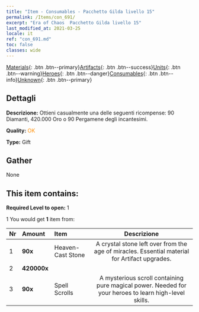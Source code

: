 ```yaml
---
title: "Item - Consumables - Pacchetto Gilda livello 15"
permalink: /Items/con_691/
excerpt: "Era of Chaos  Pacchetto Gilda livello 15"
last_modified_at: 2021-03-25
locale: it
ref: "con_691.md"
toc: false
classes: wide
---
```

 [Materials](/it/Items/){: .btn .btn--primary}[Artifacts](/it/Items/Artifacts/){: .btn .btn--success}[Units](/it/Items/Units/){: .btn .btn--warning}[Heroes](/it/Items/Heroes/){: .btn .btn--danger}[Consumables](/it/Items/Consumables/){: .btn .btn--info}[Unknown](/it/Items/Unknown/){: .btn .btn--primary}

## Dettagli
 **Descrizione:** Ottieni casualmente una delle seguenti ricompense: 90 Diamanti, 420.000 Oro o 90 Pergamene degli incantesimi.

 **Quality:** <span style="color: #FF8C00">OK</span>

 **Type:** Gift

## Gather

  None

## This item contains:

 **Required Level to open:** 1

 1 You would get **1** item  from:

  | Nr | Amount |     Item    | Descrizione |
  |:---|:-------|:------------|:-----------:|
  | 1 |  **90x** | Heaven-Cast Stone | A crystal stone left over from the age of miracles. Essential material for Artifact upgrades.  | 
  | 2 |  **420000x** | <i class="fas fa-coins"/> |  | 
  | 3 |  **90x** | Spell Scrolls | A mysterious scroll containing pure magical power. Needed for your heroes to learn high-level skills.  | 
